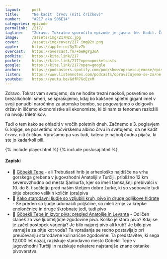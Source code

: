 ```yaml
---
layout: 	post
title:  	"Ne kadit' črvov (niti čričkov)"
number: 	"#217 aka S06E14"
categories:	epizode
permalink:	/217/
tagline: 	"Zdravo. Tokratno sporočilo epizode je jasno. Ne. Kadit. Črvov. Niti čričkov. Niti ostalih posušenih živali. Razen, če ste z Betelgeze. Potem lahko."
image:		/assets/img/217@2x.jpg
cover:		/assets/img/cover/217 img@2x.png
apple:		https://apple.co/3y7Lv7k
overcast:	https://overcast.fm/+beHgYgJoA
podkite:	https://kite.link/217
pocket:		https://kite.link/217?open=pocketcasts
google:		https://kite.link/217?open=google
anchor:		https://podcasters.spotify.com/pod/show/opravicujemose/episodes/Ne-kadit-rvov-niti-rikov-e2m8pp4
listen:		https://www.listennotes.com/podcasts/opravičujemo-se-za/ne-kadit-črvov-niti-čričkov-HvDkcPfnAhO/embed/
youtube:	https://youtu.be/GdfR7GcEzxM
---
```


Zdravo. Tokrat vam svetujemo, da ne hodite trezni naokoli, posvetimo se brezalkoholni smeri, se sprašujemo, kdaj bo kakšnen spletni gigant imel v svoji ponudbi naročnino za atomsko bombo, se pogovarjamo o dolgovih držav in iščemo ekonomistke ali ekonomiste, ki bi nam ta fenomen razložili na nivoju triletnikov. 

Tudi o tem kako se ohladiti v vročih poletnih dneh. Začnemo s 3. poglavjem 6. knjige, se posvetimo močvirskemu albino črvu in svetujemo, da ne kadit črvov, niti čričkov. Vprašamo pa vas tudi, katera je najbolj čudna pijača, ki ste jo kadarkoli pili. 

{% include player.html %}
{% include poslusaj.html %}

<!--break-->

#### Zapiski

- 🍺 [Göbekli Tepe](https://en.wikipedia.org/wiki/G%C3%B6bekli_Tepe) - ali Trebušasti hrib je arheološko najdišče na vrhu gorskega grebena v jugovzhodni Anatoliji v Turčiji, približno 12 km severovzhodno od mesta Şanlıurfa, kjer so imeli tamkajšnji prebivalci v 10. do 8. tisočletju pred našim štetjem dobre žurke, ki so vsebovale tudi pitje obredno velikih količin (pra)piva
- 🥖 [Kako starodavni ljudje so vzljubili kruh, pivo in druge ogljikove hidrate](https://www.nature.com/articles/d41586-021-01681-w) - Še preden so ljudje udomačili poljščine, so mleli zrnje za krepke enolončnice in druge škrobnate jedi, tudi pivo
- 🍻 [Göbekli Tepe in izvor piva: pregled Anatolije in Levanta](https://www.homebrewersassociation.org/seminar/gobekli-tepe-and-origins-of-beer/) - Odličen članek za vse ljubitelj(ic)e zgodovine piva. Koliko je staro pivo? Kdaj se je začel postopek varjenja? Je bilo najprej pivo ali kruh? Je bilo pivo varnejše za pitje kot voda? Ta vprašanja se redno postavljajo pri preučevanju starodavne kulinarične zgodovine. Ta predstavitev, ki sega 12.000 let nazaj, raziskuje starodavno mesto Göbekli Tepe v jugovzhodni Turčiji in raziskuje nekatere najstarejše znane ostanke pivovarstva.


